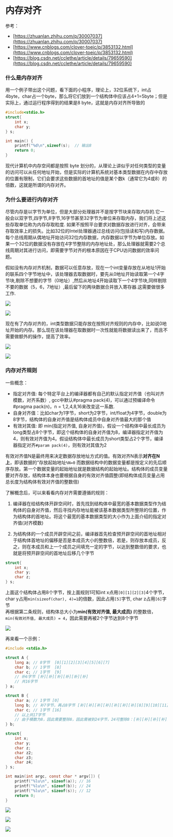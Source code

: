 # 内存对齐

参考： 

- [https://zhuanlan.zhihu.com/p/30007037](https://zhuanlan.zhihu.com/p/30007037)
- [https://www.cnblogs.com/clover-toeic/p/3853132.html](https://www.cnblogs.com/clover-toeic/p/3853132.html)
- [https://blog.csdn.net/cclethe/article/details/79659590](https://blog.csdn.net/cclethe/article/details/79659590)

### 什么是内存对齐  

用一个例子带出这个问题，看下面的小程序，理论上，32位系统下，int占4byte，char占一个byte，那么将它们放到一个结构体中应该占4+1=5byte；但是实际上，通过运行程序得到的结果是8 byte，这就是内存对齐所导致的 

```c
#include<stdio.h>
struct{
    int x;
    char y;
} s;

int main() {
    printf("%d\n",sizeof(s);  // 输出8
    return 0;
}
```

现代计算机中内存空间都是按照 byte 划分的，从理论上讲似乎对任何类型的变量的访问可以从任何地址开始，但是实际的计算机系统对基本类型数据在内存中存放的位置有限制，它们会要求这些数据的首地址的值是某个数k（通常它为4或8）的倍数，这就是所谓的内存对齐。

### 为什么要进行内存对齐   
尽管内存是以字节为单位，但是大部分处理器并不是按字节块来存取内存的.它一般会以双字节,四字节,8字节,16字节甚至32字节为单位来存取内存，我们将上述这些存取单位称为内存存取粒度. 如果不按照平台要求对数据存放进行对齐，会带来存取效率上的损失。比如32位的Intel处理器通过总线访问(包括读和写)内存数据。每个总线周期从偶地址开始访问32位内存数据，内存数据以字节为单位存放。如果一个32位的数据没有存放在4字节整除的内存地址处，那么处理器就需要2个总线周期对其进行访问，即需要字节对齐的根本原因在于CPU访问数据的效率问题。  

假如没有内存对齐机制，数据可以任意存放，现在一个int变量存放在从地址1开始的联系四个字节地址中，该处理器去取数据时，要先从0地址开始读取第一个4字节块,剔除不想要的字节（0地址）,然后从地址4开始读取下一个4字节块,同样剔除不要的数据（5，6，7地址）,最后留下的两块数据合并放入寄存器.这需要做很多工作.  

![](images/1.jpg)    

![](images/2.png)  

现在有了内存对齐的，int类型数据只能存放在按照对齐规则的内存中，比如说0地址开始的内存。那么现在该处理器在取数据时一次性就能将数据读出来了，而且不需要做额外的操作，提高了效率。  

![](images/3.png)  

![](images/4.jpg)  

### 内存对齐规则  

一些概念：  
- 指定对齐值: 每个特定平台上的编译器都有自己的默认指定对齐值（也叫对齐模数，对齐系数）, gcc中默认#pragma pack(4)，可以通过预编译命令#pragma pack(n)，n = 1,2,4,8,16来改变这一系数.   
- 自身对齐值：比如char为1字节，short为2字节，int/float为4字节，double为8字节，结构体的自身对齐值是结构体成员中自身对齐值最大的那个值
- 有效对其值: 即 min(指定对齐值, 自身对齐值)，假设一个结构体中最长成员为long类型占8个字节，即这个结构体的自身对齐值为8，编译器指定对齐值为4，则有效对齐值为4。假设结构体中最长成员为short类型占2个字节，编译器指定对齐`#param pack(4)`，则有效对其值为2

有效对齐值N是最终用来决定数据存放地址方式的值。有效对齐N表示**对齐在N上**，即该数据的“存放起始地址`%N=0` 而数据结构中的数据变量都是按定义的先后顺序存放。第一个数据变量的起始地址就是数据结构的起始地址。结构体的成员变量要对齐存放，结构体本身也要根据自身的有效对齐值圆整(即结构体成员变量占用总长度为结构体有效对齐值的整数倍)

了解概念后，可以来看看内存对齐需要遵循的规则： 

1. 编译器在给结构体开辟空间时，首先找到结构体中最宽的基本数据类型作为结构体的自身对齐值，然后寻找内存地址能被该基本数据类型所整除的位置，作为结构体的首地址。将这个最宽的基本数据类型的大小作为上面介绍的指定对齐值(对齐模数)

2. 为结构体的一个成员开辟空间之前，编译器首先检查预开辟空间的首地址相对于结构体首地址的偏移是否是本成员大小的整数倍，若是，则存放本成员，反之，则在本成员和上一个成员之间填充一定的字节，以达到整数倍的要求，也就是将预开辟空间的首地址后移几个字节


```C
struct{
    int x;
    char y;
    char z;
} s;
```
上面这个结构体占用8个字节，按上面规则1可知int x点用`[0][1][2][3]`4个字节，char y占用`min(sizeof(char), 4)=1`的倍数，因此占用`[5]`字节, char z占用`[6]`字节  
再根据第二条规则，结构体总大小为**min(有效对齐值, 最大成员)** 的整数倍，`min(有效对齐值, 最大成员) = 4`，因此需要再被2个字节达到8个字节   

![](images/5.png)

再来看一个示例： 

```c
#include <stdio.h>

struct A {
    long a; // 8字节  [0][1][2][3][4][5][6][7]
    char b; // 1字节  [8]
    char c; // 1字节  [9]
    // 补6字节 [补][补][补][补][补][补]
    // 共16字节
} a;

struct B {
    char a; // 1字节 [0]
    long b; // 补7字节，再占8字节 [补][补][补][补][补][补][补][8][9][10][11][12][13][14][15]
    char c; // 1字节 [16]
    // 以上共17字节
    // 由于模数为8，因此需要整除8，因此需被到24字节，24可整除8：[补][补][补][补][补][补][补]
} b;

struct{
    int x;
    char y;
    char z;
    char z2;
    char z3;
    char z4;
} s;

int main(int argc, const char * argv[]) {
    printf("%lu\n", sizeof(a)); // 16
    printf("%lu\n", sizeof(b)); // 24
    printf("%lu\n", sizeof(s)); // 12
    return 0;
}
```

![](images/6.png)  

![](images/7.png)  

![](images/8.png)

